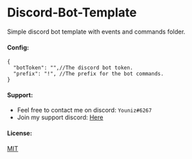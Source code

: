 # Discord-Bot-Template
Simple discord bot template with events and commands folder.

#### Config:

```json5
{
  "botToken": "",//The discord bot token.
  "prefix": "!", //The prefix for the bot commands.
}
```
#### Support:

* Feel free to contact me on discord: `Youniz#6267`
* Join my support discord: [Here](https://discord.gg/aSQsaB4t43)

#### License:
[MIT](https://choosealicense.com/licenses/mit/)
